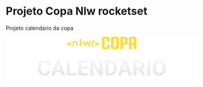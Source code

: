 <h1>Projeto Copa Nlw rocketset</h1>

<p>Projeto calendario da copa</p>

<p style="text-align: center;"><img src="imagens-paises/logo.svg" alt="logo nwl"></p>